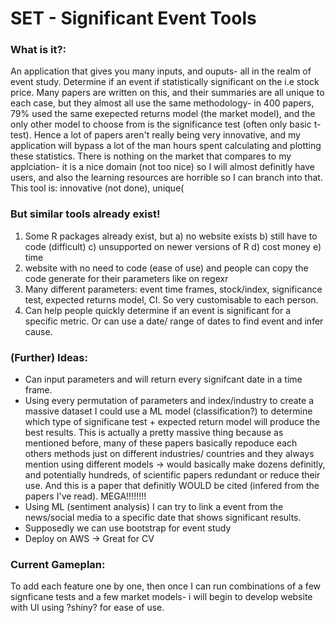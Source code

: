 # SET - Significant Event Tools

### What is it?:
An application that gives you many inputs, and ouputs- all in the realm of event study. Determine if an event if statistically significant on the i.e stock price. Many papers are written on this, and their summaries are all unique to each case, but they almost all use the same methodology- in 400 papers, 79% used the same exepected returns model (the market model), and the only other model to choose from is the significance test (often only basic t-test). Hence a lot of papers aren't really being very innovative, and my application will bypass a lot of the man hours spent calculating and plotting these statistics. There is nothing on the market that compares to my applciation- it is a nice domain (not too nice) so I will almost definitly have users, and also the learning resources are horrible so I can branch into that. This tool is: innovative (not done), unique(

### But similar tools already exist!

1. Some R packages already exist, but a) no website exists b) still have to code (difficult) c) unsupported on newer versions of R d) cost money e) time
2. website with no need to code (ease of use) and people can copy the code generate for their parameters like on regexr
3. Many different parameters: event time frames, stock/index, significance test, expected returns model, CI. So very customisable to each person.
4. Can help people quickly determine if an event is significant for a specific metric. Or can use a date/ range of dates to find event and infer cause.

### (Further) Ideas:
- Can input parameters and will return every signifcant date in a time frame.
- Using every permutation of parameters and index/industry to create a massive dataset I could use a ML model (classification?) to determine which type of significane test + expected return model will produce the best results. This is actually a pretty massive thing because as mentioned before, many of these papers basically repoduce each others methods just on different industries/ countries and they always mention using different models -> would basically make dozens definitly, and potentially hundreds, of scientific papers redundant or reduce their use. And this is a paper that definitly WOULD be cited (infered from the papers I've read). MEGA!!!!!!!!
- Using ML (sentiment analysis) I can try to link a event from the news/social media to a specific date that shows significant results.
- Supposedly we can use bootstrap for event study
- Deploy on AWS -> Great for CV

### Current Gameplan:
To add each feature one by one, then once I can run combinations of a few signficane tests and a few market models- i will begin to develop website with UI using ?shiny? for ease of use.
